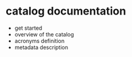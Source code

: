 # catalog documentation

- get started 
- overview of the catalog 
- acronyms definition
- metadata description

